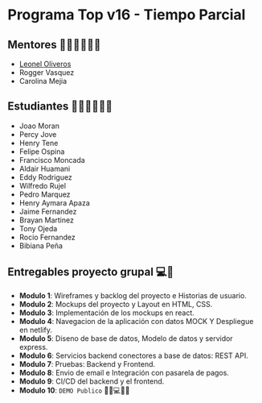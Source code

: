 # Programa Top v16 -  Tiempo Parcial

## Mentores 👩🏻‍🏫👨🏼‍🏫
- [Leonel Oliveros](profiles/leonel-oliveros.md)
- Rogger Vasquez
- Carolina Mejia

## Estudiantes 👩🏻‍💻🧑🏼‍💻
- Joao Moran
- Percy Jove
- Henry Tene
- Felipe Ospina
- Francisco Moncada
- Aldair Huamani
- Eddy Rodriguez
- Wilfredo Rujel
- Pedro Marquez
- Henry Aymara Apaza
- Jaime Fernandez
- Brayan Martinez
- Tony Ojeda
- Rocio Fernandez
- Bibiana Peña

## Entregables proyecto grupal 💻🤝

- **Modulo 1**: Wireframes y backlog del proyecto e Historias de usuario.
- **Modulo 2**: Mockups del proyecto y Layout en HTML, CSS.
- **Modulo 3**: Implementación de los mockups en react.
- **Modulo 4**: Navegacion de la aplicación con datos MOCK Y Despliegue en netlify.
- **Modulo 5**: Diseno de base de datos, Modelo de datos y servidor express.
- **Modulo 6**: Servicios backend conectores a base de datos: REST API.
- **Modulo 7**: Pruebas: Backend y Frontend.
- **Modulo 8**: Envio de email e Integración con pasarela de pagos.
- **Modulo 9**: CI/CD del backend y el frontend.
- **Modulo 10**: `DEMO Publico` 🎊🎉💻🎊🎉

